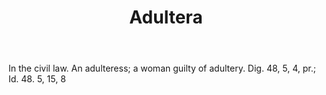 ---
title: Adultera
letter: A
permalink: "/definitions/adultera.html"
body: In the civil law. An adulteress; a woman guilty of adultery. Dig. 48, 5, 4,
  pr.; Id. 48. 5, 15, 8
published_at: '2018-07-07'
source: Black's Law Dictionary
layout: post
---